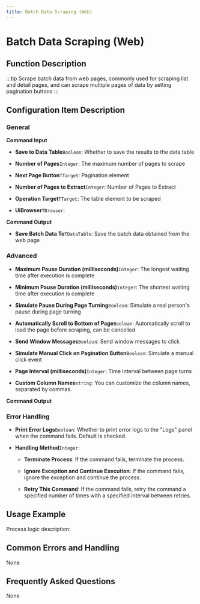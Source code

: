 ```yaml
---
title: Batch Data Scraping (Web)
---
```


# Batch Data Scraping (Web)

## Function Description

:::tip 
Scrape batch data from web pages, commonly used for scraping list and detail pages, and can scrape multiple pages of data by setting pagination buttons
:::

## Configuration Item Description

### General

**Command Input**

- **Save to Data Table**`Boolean`: Whether to save the results to the data table

- **Number of Pages**`Integer`: The maximum number of pages to scrape

- **Next Page Button**`TTarget`: Pagination element

- **Number of Pages to Extract**`Integer`: Number of Pages to Extract

- **Operation Target**`TTarget`: The table element to be scraped

- **UiBrowser**`TBrowser`: 


**Command Output**

- **Save Batch Data To**`TDataTable`: Save the batch data obtained from the web page

### Advanced

- **Maximum Pause Duration (milliseconds)**`Integer`: The longest waiting time after execution is complete

- **Minimum Pause Duration (milliseconds)**`Integer`: The shortest waiting time after execution is complete

- **Simulate Pause During Page Turning**`Boolean`: Simulate a real person's pause during page turning

- **Automatically Scroll to Bottom of Page**`Boolean`: Automatically scroll to load the page before scraping, can be cancelled

- **Send Window Messages**`Boolean`: Send window messages to click

- **Simulate Manual Click on Pagination Button**`Boolean`: Simulate a manual click event

- **Page Interval (milliseconds)**`Integer`: Time interval between page turns

- **Custom Column Names**`string`: You can customize the column names, separated by commas.


**Command Output**

### Error Handling

- **Print Error Logs**`Boolean`: Whether to print error logs to the "Logs" panel when the command fails. Default is checked. 

- **Handling Method**`Integer`:

    - **Terminate Process**: If the command fails, terminate the process.

    - **Ignore Exception and Continue Execution**: If the command fails, ignore the exception and continue the process.

    - **Retry This Command**: If the command fails, retry the command a specified number of times with a specified interval between retries.

## Usage Example

Process logic description:

## Common Errors and Handling

None

## Frequently Asked Questions

None

